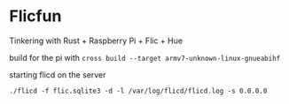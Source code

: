 # Flicfun 

Tinkering with Rust + Raspberry Pi + Flic + Hue


build for the pi with `cross build --target armv7-unknown-linux-gnueabihf`

starting flicd on the server 

`./flicd -f flic.sqlite3 -d -l /var/log/flicd/flicd.log -s 0.0.0.0`
